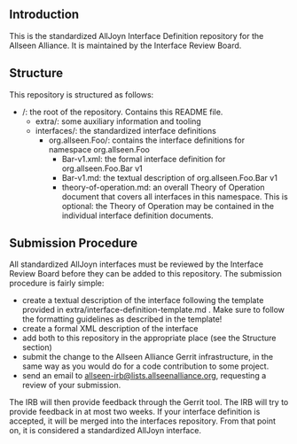 Introduction
------------
This is the standardized AllJoyn Interface Definition repository for the Allseen
Alliance. It is maintained by the Interface Review Board.

Structure
---------
This repository is structured as follows:

  * /: the root of the repository. Contains this README file.
    * extra/: some auxiliary information and tooling
    * interfaces/: the standardized interface definitions
      * org.allseen.Foo/: contains the interface definitions for namespace
                          org.allseen.Foo
        * Bar-v1.xml: the formal interface definition for org.allseen.Foo.Bar v1
        * Bar-v1.md: the textual description of org.allseen.Foo.Bar v1
        * theory-of-operation.md: an overall Theory of Operation document that 
                                  covers all interfaces in this namespace.
                                  This is optional: the Theory of Operation may
                                  be contained in the individual interface
                                  definition documents.

Submission Procedure
--------------------
All standardized AllJoyn interfaces must be reviewed by the Interface Review
Board before they can be added to this repository. The submission procedure is
fairly simple:

* create a textual description of the interface following the template provided
  in extra/interface-definition-template.md . Make sure to follow the
  formatting guidelines as described in the template!
* create a formal XML description of the interface
* add both to this repository in the appropriate place (see the Structure
  section)
* submit the change to the Allseen Alliance Gerrit infrastructure, in the same
  way as you would do for a code contribution to some project.
* send an email to allseen-irb@lists.allseenalliance.org, requesting a review of
  your submission.

The IRB will then provide feedback through the Gerrit tool. The IRB will try to
provide feedback in at most two weeks. If your interface definition is accepted,
it will be merged into the interfaces repository. From that point on, it is
considered a standardized AllJoyn interface.
